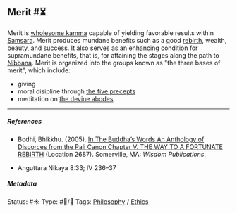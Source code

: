 ## Merit #⏳

Merit is [wholesome kamma](Wholesome%20kamma.md) capable of yielding favorable results within [Samsara](Samsara.md). Merit produces mundane benefits such as a good [rebirth](Rebirth.md), wealth, beauty, and success. It also serves as an enhancing condition for supramundane benefits, that is, for attaining the stages along the path to [Nibbana](Nibbana.md). Merit is organized into the groups known as "the three bases of merit", which include:

* giving 
* moral disipline through [the five precepts](The%20five%20precepts.md)
* meditation on [the devine abodes](The%20devine%20abodes.md)

---

##### References

* Bodhi, Bhikkhu. (2005). [In The Buddha’s Words An Anthology of Discorces from the Pali Canon Chapter V. THE WAY TO A FORTUNATE REBIRTH](In%20The%20Buddha%E2%80%99s%20Words%20An%20Anthology%20of%20Discorces%20from%20the%20Pali%20Canon%20Chapter%20V.%20THE%20WAY%20TO%20A%20FORTUNATE%20REBIRTH.md) (Location 2687). Somerville, MA: *Wisdom Publications*.

* Anguttara Nikaya 8:33; IV 236–37

##### Metadata

Status:  #☀️ 
Type: #🔵/🔵 
Tags: [Philosophy](Philosophy.md) / [Ethics](Ethics.md)

